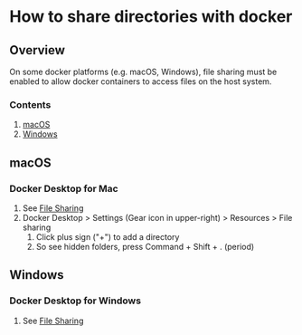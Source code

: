# How to share directories with docker

## Overview

On some docker platforms (e.g. macOS, Windows),
file sharing must be enabled to allow docker containers to access files on the host system.

### Contents

1. [macOS](#macos)
1. [Windows](#windows)

## macOS

### Docker Desktop for Mac

1. See [File Sharing](https://docs.docker.com/desktop/settings/mac/#file-sharing)
1. Docker Desktop > Settings (Gear icon in upper-right) > Resources > File sharing
   1. Click plus sign ("+") to add a directory
   1. So see hidden folders, press Command + Shift + . (period)

## Windows

### Docker Desktop for Windows

1. See [File Sharing](https://docs.docker.com/desktop/settings/windows/#file-sharing)
